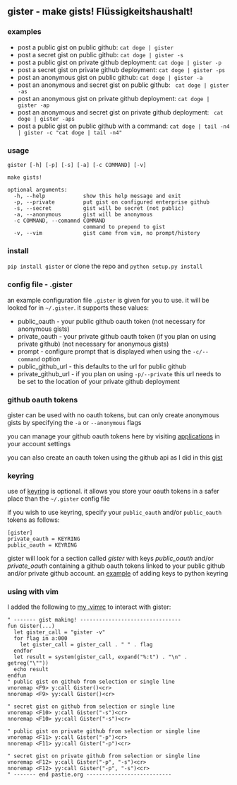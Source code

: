 ## gister - make gists! Flüssigkeitshaushalt!

### examples
* post a public gist on public github:
`cat doge | gister`
* post a secret gist on public github:
`cat doge | gister -s`
* post a public gist on private github deployment:
`cat doge | gister -p`
* post a secret gist on private github deployment:
`cat doge | gister -ps`
* post an anonymous gist on public github:
`cat doge | gister -a`
* post an anonymous and secret gist on public github:
` cat doge | gister -as`
* post an anonymous gist on private github deployment:
`cat doge | gister -ap`
* post an anonymous and secret gist on private github deployment:
` cat doge | gister -aps`
* post a public gist on public github with a command:
`cat doge | tail -n4 | gister -c "cat doge | tail -n4"`

### usage
    gister [-h] [-p] [-s] [-a] [-c COMMAND] [-v]

    make gists!

    optional arguments:
      -h, --help            show this help message and exit
      -p, --private         put gist on configured enterprise github
      -s, --secret          gist will be secret (not public)
      -a, --anonymous       gist will be anonymous
      -c COMMAND, --comamnd COMMAND
                            command to prepend to gist
      -v, --vim             gist came from vim, no prompt/history

### install
`pip install gister` or clone the repo and `python setup.py install`

### config file - .gister
an example configuration file `.gister` is given for you to use. it will be looked for in `~/.gister`. it supports these values:

* public\_oauth - your public github oauth token (not necessary for anonymous gists)
* private\_oauth - your private github oauth token (if you plan on using private github) (not necessary for anonymous gists)
* prompt - configure prompt that is displayed when using the `-c/--command` option
* public\_github\_url - this defaults to the url for public github
* private\_github\_url - if you plan on using `-p/--private` this url needs to be set to the location of your private github deployment

### github oauth tokens
gister can be used with no oauth tokens, but can only create anonymous gists by specifying the `-a` or `--anonymous` flags

you can manage your github oauth tokens here by visiting [applications](https://github.com/settings/applications) in your account settings

you can also create an oauth token using the github api as I did in this [gist](http://gist.github.com/4482201)

### keyring
use of [keyring](http://pypi.python.org/pypi/keyring) is optional. it allows you store your oauth tokens in a safer place than the `~/.gister` config file

if you wish to use keyring, specify your `public_oauth` and/or `public_oauth` tokens as follows:
```
[gister]
private_oauth = KEYRING
public_oauth = KEYRING
```

gister will look for a section called *gister* with keys *public_oauth* and/or *private_oauth* containing a github oauth tokens linked to your public github and/or private github account. an [example](https://gist.github.com/4481060) of adding keys to python keyring

### using with vim
I added the following to [my .vimrc](http://github.com/tr3buchet/conf/blob/master/.vimrc) to interact with gister:

    " ------- gist making! --------------------------------
    fun Gister(...)
      let gister_call = "gister -v"
      for flag in a:000
        let gister_call = gister_call . " " . flag
      endfor
      let result = system(gister_call, expand("%:t") . "\n" . getreg("\""))
      echo result
    endfun
    " public gist on github from selection or single line
    vnoremap <F9> y:call Gister()<cr>
    nnoremap <F9> yy:call Gister()<cr>

    " secret gist on github from selection or single line
    vnoremap <F10> y:call Gister("-s")<cr>
    nnoremap <F10> yy:call Gister("-s")<cr>

    " public gist on private github from selection or single line
    vnoremap <F11> y:call Gister("-p")<cr>
    nnoremap <F11> yy:call Gister("-p")<cr>

    " secret gist on private github from selection or single line
    vnoremap <F12> y:call Gister("-p", "-s")<cr>
    nnoremap <F12> yy:call Gister("-p", "-s")<cr>
    " ------- end pastie.org ---------------------------
